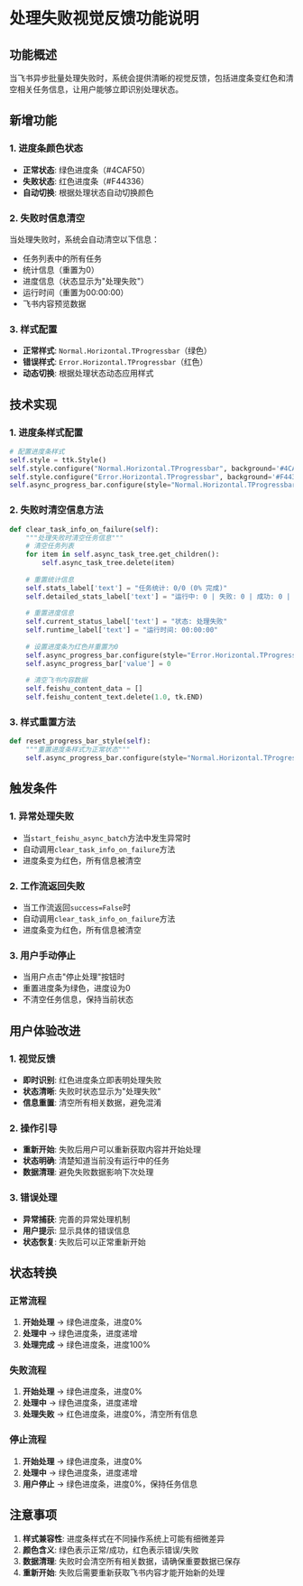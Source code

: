 # 处理失败视觉反馈功能说明

## 功能概述

当飞书异步批量处理失败时，系统会提供清晰的视觉反馈，包括进度条变红色和清空相关任务信息，让用户能够立即识别处理状态。

## 新增功能

### 1. 进度条颜色状态
- **正常状态**: 绿色进度条（#4CAF50）
- **失败状态**: 红色进度条（#F44336）
- **自动切换**: 根据处理状态自动切换颜色

### 2. 失败时信息清空
当处理失败时，系统会自动清空以下信息：
- 任务列表中的所有任务
- 统计信息（重置为0）
- 进度信息（状态显示为"处理失败"）
- 运行时间（重置为00:00:00）
- 飞书内容预览数据

### 3. 样式配置
- **正常样式**: `Normal.Horizontal.TProgressbar`（绿色）
- **错误样式**: `Error.Horizontal.TProgressbar`（红色）
- **动态切换**: 根据处理状态动态应用样式

## 技术实现

### 1. 进度条样式配置
```python
# 配置进度条样式
self.style = ttk.Style()
self.style.configure("Normal.Horizontal.TProgressbar", background='#4CAF50')  # 绿色
self.style.configure("Error.Horizontal.TProgressbar", background='#F44336')   # 红色
self.async_progress_bar.configure(style="Normal.Horizontal.TProgressbar")
```

### 2. 失败时清空信息方法
```python
def clear_task_info_on_failure(self):
    """处理失败时清空任务信息"""
    # 清空任务列表
    for item in self.async_task_tree.get_children():
        self.async_task_tree.delete(item)
    
    # 重置统计信息
    self.stats_label['text'] = "任务统计: 0/0 (0% 完成)"
    self.detailed_stats_label['text'] = "运行中: 0 | 失败: 0 | 成功: 0 | 待处理: 0"
    
    # 重置进度信息
    self.current_status_label['text'] = "状态: 处理失败"
    self.runtime_label['text'] = "运行时间: 00:00:00"
    
    # 设置进度条为红色并重置为0
    self.async_progress_bar.configure(style="Error.Horizontal.TProgressbar")
    self.async_progress_bar['value'] = 0
    
    # 清空飞书内容数据
    self.feishu_content_data = []
    self.feishu_content_text.delete(1.0, tk.END)
```

### 3. 样式重置方法
```python
def reset_progress_bar_style(self):
    """重置进度条样式为正常状态"""
    self.async_progress_bar.configure(style="Normal.Horizontal.TProgressbar")
```

## 触发条件

### 1. 异常处理失败
- 当`start_feishu_async_batch`方法中发生异常时
- 自动调用`clear_task_info_on_failure`方法
- 进度条变为红色，所有信息被清空

### 2. 工作流返回失败
- 当工作流返回`success=False`时
- 自动调用`clear_task_info_on_failure`方法
- 进度条变为红色，所有信息被清空

### 3. 用户手动停止
- 当用户点击"停止处理"按钮时
- 重置进度条为绿色，进度设为0
- 不清空任务信息，保持当前状态

## 用户体验改进

### 1. 视觉反馈
- **即时识别**: 红色进度条立即表明处理失败
- **状态清晰**: 失败时状态显示为"处理失败"
- **信息重置**: 清空所有相关数据，避免混淆

### 2. 操作引导
- **重新开始**: 失败后用户可以重新获取内容并开始处理
- **状态明确**: 清楚知道当前没有运行中的任务
- **数据清理**: 避免失败数据影响下次处理

### 3. 错误处理
- **异常捕获**: 完善的异常处理机制
- **用户提示**: 显示具体的错误信息
- **状态恢复**: 失败后可以正常重新开始

## 状态转换

### 正常流程
1. **开始处理** → 绿色进度条，进度0%
2. **处理中** → 绿色进度条，进度递增
3. **处理完成** → 绿色进度条，进度100%

### 失败流程
1. **开始处理** → 绿色进度条，进度0%
2. **处理中** → 绿色进度条，进度递增
3. **处理失败** → 红色进度条，进度0%，清空所有信息

### 停止流程
1. **开始处理** → 绿色进度条，进度0%
2. **处理中** → 绿色进度条，进度递增
3. **用户停止** → 绿色进度条，进度0%，保持任务信息

## 注意事项

1. **样式兼容性**: 进度条样式在不同操作系统上可能有细微差异
2. **颜色含义**: 绿色表示正常/成功，红色表示错误/失败
3. **数据清理**: 失败时会清空所有相关数据，请确保重要数据已保存
4. **重新开始**: 失败后需要重新获取飞书内容才能开始新的处理
